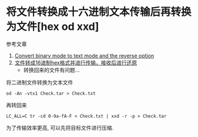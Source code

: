 # 将文件转换成十六进制文本传输后再转换为文件[hex od xxd]

参考文章

1. [Convert binary mode to text mode and the reverse option](https://unix.stackexchange.com/questions/205635/convert-binary-mode-to-text-mode-and-the-reverse-option)
2. [文件转成16进制hex格式并进行传输，接收后进行还原](https://blog.csdn.net/qq_24815615/article/details/122277386)
    - 转换回来的文件有问题...

将二进制文件转换为文本文件

```
od -An -vtx1 Check.tar > Check.txt
```

再转回来

```
LC_ALL=C tr -cd 0-9a-fA-F < Check.txt | xxd -r -p > Check.tar
```

为了传输效率更高, 可以先将目标文件进行压缩.

